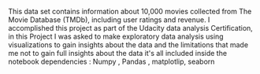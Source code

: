 This data set contains information about 10,000 movies collected from The Movie Database (TMDb), including user ratings and revenue.
I accomplished this project as part of the Udacity data analysis Certification, in this Project I was asked to make exploratory data analysis using visualizations to gain insights about the data and the limitations that made me not to gain full insights about the data it's all included inside the notebook 
dependencies : Numpy , Pandas , matplotlip, seaborn 
